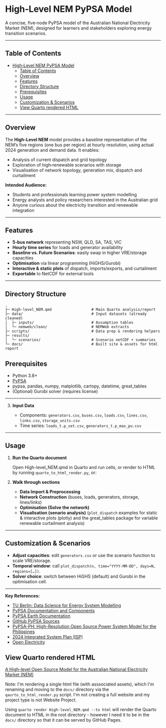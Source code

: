 # High‑Level NEM PyPSA Model

A concise, five‑node PyPSA model of the Australian National Electricity Market (NEM), designed for learners and stakeholders exploring energy transition scenarios.

---

## Table of Contents

- [High‑Level NEM PyPSA Model](#highlevel-nem-pypsa-model)
  - [Table of Contents](#table-of-contents)
  - [Overview](#overview)
  - [Features](#features)
  - [Directory Structure](#directory-structure)
  - [Prerequisites](#prerequisites)
  - [Usage](#usage)
  - [Customization \& Scenarios](#customization--scenarios)
  - [View Quarto rendered HTML](#view-quarto-rendered-html)

---

## Overview

The **High‑Level NEM** model provides a baseline representation of the NEM’s five regions (one bus per region) at hourly resolution, using actual 2024 generation and demand data. It enables:

- Analysis of current dispatch and grid topology
- Exploration of high‑renewable scenarios with storage
- Visualisation of network topology, generation mix, dispatch and curtailment

**Intended Audience:**

- Students and professionals learning power system modelling
- Energy analysts and policy researchers interested in the Australian grid
- Anyone curious about the electricity transition and renewable integration

---

## Features

- **5‑bus network** representing NSW, QLD, SA, TAS, VIC
- **Hourly time series** for loads and generator availability
- **Baseline vs. Future Scenarios**: easily swap in higher VRE/storage capacities
- **Optimisation** via linear programming (HiGHS/Gurobi)
- **Interactive & static plots** of dispatch, imports/exports, and curtailment
- **Exportable** to NetCDF for external tools

---

## Directory Structure

```plaintext
.
├─ High-level_NEM.qmd                  # Main Quarto analysis/report
├─ data/                               # Input datasets (already cleaned)
│  ├─ inputs/                          # Assumption tables
│  └─ nemweb/clean/                    # NEMWeb extracts
├─ scripts/                            # Data prep & rendering helpers
├─ results/
│  └─ scenarios/                       # Scenario netCDF + summaries
└─ docs/                               # Built site & assets for html report

```

## Prerequisites

- Python 3.8+
- [PyPSA](https://pypsa.readthedocs.io/en/latest/)
- pypsa, pandas, numpy, matplotlib, cartopy, datetime, great_tables
- (Optional) Gurobi solver (requires license)

---



3. **Input Data**
   

   - Components:  `generators.csv`, `buses.csv`, `loads.csv`, `lines.csv`, `links.csv`, `storage_units.csv`
   - Time series: `loads_t.p_set.csv`, `generators_t.p_max_pu.csv`

---

## Usage

1. **Run the Quarto document**

   Open High-level_NEM.qmd in Quarto and run cells, or render to HTML by running `quarto_to_html_render.py`, or:



2. **Walk through sections**

   - **Data Import & Preprocessing**
   - **Network Construction** (buses, loads, generators, storage, lines/links)
   - **Optimisation (Solve the network)**
   - **Visualisation (senario analysis)** (`plot_dispatch` examples for static & interactive plots (plotly) and the great_tables package for variable renewable curtailment analysis)


---

## Customization & Scenarios

- **Adjust capacities**: edit `generators.csv` or use the scenario function to scale VRE/storage.
- **Temporal window**: call `plot_dispatch(n, time="YYYY-MM-DD", days=N, regions=[…])`.
- **Solver choice**: switch between HiGHS (default) and Gurobi in the optimisation cell.

---


**Key References:**

- [TU Berlin: Data Science for Energy System Modelling](https://fneum.github.io/data-science-for-esm/intro.html#jupyter.org/)  
- [PyPSA Documentation and Components](https://pypsa.readthedocs.io/en/latest/user-guide/components.html)  
- [PyPSA Earth Documentation](https://pypsa-earth.readthedocs.io/en/latest/)  
- [GitHub PyPSA Sources](https://github.com/PyPSA)  
- [PyPSA-PH: High-Resolution Open Source Power System Model for the Philippines](https://github.com/arizeosalac/PyPSA-PH/tree/main)  
- [2024 Integrated System Plan (ISP)](https://aemo.com.au/energy-systems/major-publications/integrated-system-plan-isp/2024-integrated-system-plan-isp)  
- [Open Electricity](https://openelectricity.org.au/)

## View Quarto rendered HTML

[A High-level Open Source Model for the Australian National Electricity Market (NEM)](https://chalg.github.io/pypsa/)

Note: I'm rendering a single html file (with asssociated assets), which I'm renaming and moving to the `docs/` directory via the `qaurto_to_html_render.py` script. I'm not creating a full website and my project type is not Website Project. 


Using `quarto render High-level_NEM.qmd --to html` will render the Quarto document to HTML in the root directory - however I need it to be in the `docs/` directory so that it can be served by GitHub Pages.

